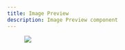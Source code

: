```yaml
---
title: Image Preview
description: Image Preview component
---
```


<div data-controller="image-preview" class="image-content">
  <figure class="image is-128x128" style="height: 100% !important;">
    <img data-image-preview-target="output" src="https://images.unsplash.com/photo-1638376867769-2102c0c89b61?ixlib=rb-1.2.1&ixid=MnwxMjA3fDB8MHxwaG90by1wYWdlfHx8fGVufDB8fHx8&auto=format&fit=crop&w=2075&q=80">
  </figure>
  <input accept=".jpg, .jpeg, .png" id="file-input" data-image-preview-target="input" data-action="change->image-preview#showImage" type="file" style="margin-top: 15px;">
</div>
